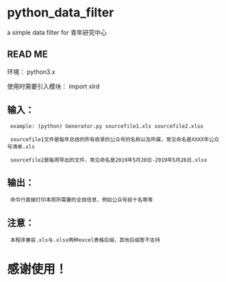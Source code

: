 # python_data_filter
a simple data filter for 青年研究中心 

## READ ME
环境：
     python3.x

使用时需要引入模块：
     import xlrd

## 输入：

     example: (python) Generator.py sourcefile1.xls sourcefile2.xlsx
     
     sourcefile1文件是每年总结的所有收录的公众号的名称以及所属，常见命名是XXXX年公众号清单.xls
     
     sourcefile2是每周导出的文件，常见命名是2019年5月20日-2019年5月26日.xlsx
     
 
## 输出：

     命令行直接打印本周所需要的全部信息，例如公众号前十名等等
     
## 注意：

     本程序兼容.xls与.xlsx两种excel表格后缀，其他后缀暂不支持


# 感谢使用！
